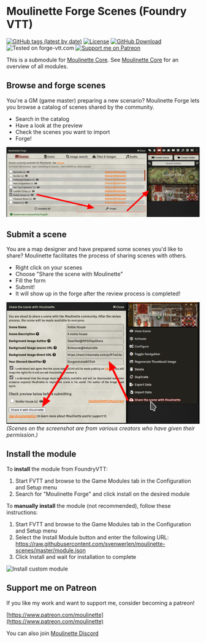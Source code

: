 # Moulinette Forge Scenes (Foundry VTT)

[![GitHub tags (latest by date)](https://img.shields.io/github/v/tag/SvenWerlen/moulinette-scenes)](https://github.com/SvenWerlen/moulinette-scenes/releases)
[![License](https://img.shields.io/github/license/SvenWerlen/moulinette-scenes)](https://github.com/SvenWerlen/moulinette-scenes/LICENSE.txt)
[![GitHub Download](https://img.shields.io/badge/foundryvtt-Download-important)](#install)
![Tested on forge-vtt.com](https://img.shields.io/badge/Forge-supported-success)
[![Support me on Patreon](https://img.shields.io/badge/patreon-Support%20me-informational)](https://www.patreon.com/moulinette)

This is a submodule for [Moulinette Core](https://github.com/SvenWerlen/moulinette-core). See [Moulinette Core](https://github.com/SvenWerlen/moulinette-core) for an overview of all modules.

## Browse and forge scenes

You're a GM (game master) preparing a new scenario? Moulinette Forge lets you browse a catalog of scenes shared by the community. 
* Search in the catalog
* Have a look at the preview
* Check the scenes you want to import
* Forge!

![Catalog](docs/img/download-scene.jpg)

## Submit a scene

You are a map designer and have prepared some scenes you'd like to share? Moulinette facilitates the process of sharing scenes with others.
* Right click on your scenes
* Choose "Share the scene with Moulinette"
* Fill the form
* Submit! 
* It will show up in the forge after the review process is completed!

![Catalog](docs/img/share-scene.jpg)
<br>_(Scenes on the screenshot are from various creators who have given their permission.)_

## <a name="install"/>Install the module

To **install** the module from FoundryVTT:
1. Start FVTT and browse to the Game Modules tab in the Configuration and Setup menu
2. Search for "Moulinette Forge" and click install on the desired module

To **manually install** the module (not recommended), follow these instructions:

1. Start FVTT and browse to the Game Modules tab in the Configuration and Setup menu
2. Select the Install Module button and enter the following URL: https://raw.githubusercontent.com/svenwerlen/moulinette-scenes/master/module.json
3. Click Install and wait for installation to complete 

![Install custom module](https://raw.githubusercontent.com/SvenWerlen/moulinette-core/main/docs/img/moulinette-install.jpg)

## <a name="support"/>Support me on Patreon

If you like my work and want to support me, consider becoming a patreon!

[https://www.patreon.com/moulinette](https://www.patreon.com/moulinette)

You can also join [Moulinette Discord](https://discord.gg/xg3dcMQfP2)
